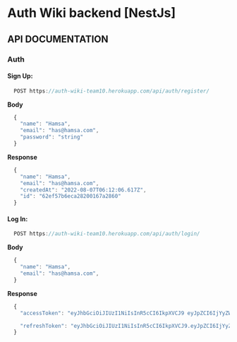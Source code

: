 # Auth Wiki backend [NestJs]
## API DOCUMENTATION
### Auth
#### Sign Up:
  ```js
    POST https://auth-wiki-team10.herokuapp.com/api/auth/register/
  ```
  **Body**
  ```js
    {
      "name": "Hamsa",
      "email": "has@hamsa.com",
      "password": "string"
    }
  ```
  **Response**
  ```js
    {
      "name": "Hamsa",
      "email": "has@hamsa.com",
      "createdAt": "2022-08-07T06:12:06.617Z",
      "id": "62ef57b6eca28200167a2860"
    }
  ```
#### Log In:
  ```js
    POST https://auth-wiki-team10.herokuapp.com/api/auth/login/
  ```
  **Body**
  ```js
    {
      "name": "Hamsa",
      "email": "has@hamsa.com",
    }
  ```
  **Response**
  ```js
    {
      "accessToken": "eyJhbGciOiJIUzI1NiIsInR5cCI6IkpXVCJ9 eyJpZCI6IjYyZWY0OTQ0NDY1NTRjMzM5ODc1MzlmZiIsIm5hbWUiOiJIYW1zYSIsImVtYWlsIjoiaGFtc2FAaGFtc2EuY29tIiwiaWF0IjoxNjU5ODUyODkyLCJleHAiOjE2NTk4ODg4OTJ9.x7HHawUwvGdsiPfmUangVVFBezHy8XB-Br-eSQYDoSA",

      "refreshToken": "eyJhbGciOiJIUzI1NiIsInR5cCI6IkpXVCJ9.eyJpZCI6IjYyZWY0OTQ0NDY1NTRjMzM5ODc1MzlmZiIsIm5hbWUiOiJIYW1zYSIsImVtYWlsIjoiaGFtc2FAaGFtc2EuY29tIiwiaWF0IjoxNjU5ODUyODkyLCJleHAiOjE2NjAwMjU2OTJ9.YoxfQNhG3WZLvdn_WL0mK8nFsnYauz_vBCDriaIOdmY"
    }
  ```